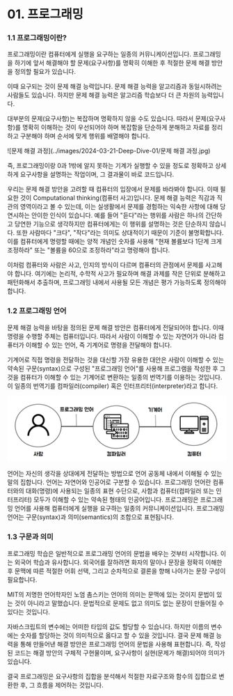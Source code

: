 # 01. 프로그래밍

### 1.1 프로그래밍이란? 

프로그래밍이란 컴퓨터에게 실행을 요구하는 일종의 커뮤니케이션입니다. 프로그래밍을 하기에 앞서 해결해야 할 문제(요구사항)를 명확히 이해한 후 적절한 문제 해결 방안을 정의할 필요가 있습니다. 

이때 요구되는 것이 문제 해결 능력입니다. 문제 해결 능력을 알고리즘과 동일시하려는 사람들도 있습니다. 하지만 문제 해결 능력은 알고리즘 학습보다 더 큰 차원의 능력입니다. 

대부분의 문제(요구사항)는 복잡하며 명확하지 않을 수도 있습니다. 따라서 문제(요구사항)를 명확히 이해하는 것이 우선되어야 하며 복잡함을 단순하게 분해하고 자료를 정리하고 구분해야 하며 순서에 맞게 행위를 배열해야 합니다. 

![문제 해결 과정](../images/2024-03-21-Deep-Dive-01/문제 해결 과정.jpg)



즉, 프로그래밍이랑 0과 1밖에 알지 못하는 기계가 실행할 수 있을 정도로 정확하고 상세하게 요구사항을 설명하는 작업이며, 그 결과물이 바로 코드입니다. 

우리는 문제 해결 방안을 고려할 때 컴퓨터의 입장에서 문제를 바라봐야 합니다. 이때 필요한 것이 Computational thinking(컴퓨터 사고)입니다. 문제 해결 능력은 직감과 직관의 영역이라고 볼 수 있는데, 이는 실생활에서 문제를 경험하는 익숙한 사항에 대해 당연시하는 안이한 인식이 있습니다. 예를 들어 "듣다"라는 행위를 사람은 하나의 간단하고 당연한 기능으로 생각하지만 컴퓨터에게는 이 행위를 설명하는 것은 단순하지 않습니다. 또한 사람마다 "크다", "작다"라는 의미도 상대적이기 때문이 기준이 불명확합니다. 이를 컴퓨터에게 명령할 때에는 양적 개념인 숫자를 사용해 "현재 볼륨보다 1단계 크게 조정하라" 또는 "볼륨을 60으로 조정하라"라고 명령해야 합니다. 

이처럼 컴퓨터와 사람은 사고, 인지의 방식이 다르며 컴퓨터의 관점에서 문제를 사고해야 합니다. 여기에는 논리적, 수학적 사고가 필요하며 해결 과제를 작은 단위로 분해하고 패턴화해서 추출하며, 프로그래밍 내에서 사용될 모든 개념은 평가 가능하도록 정의해야 합니다. 



### 1.2 프로그래밍 언어 

문제 해결 능력을 바탕을 정의된 문제 해결 방안은 컴퓨터에게 전달되어야 합니다. 이때 명령을 수행할 주체는 컴퓨터입니다. 따라서 사람이 이해할 수 있는 자연어가 아니라 컴퓨터가 이해할 수 있는 언어, 즉 기계어로 명령을 전달해야 합니다. 

기계어로 직접 명령을 전달하는 것을 대신할 가장 유용한 대안은 사람이 이해할 수 있는 약속된 구문(syntax)으로 구성된 "프로그래밍 언어"를 사용해 프로그램을 작성한 후 그것을 컴퓨터가 이해할 수 있는 기계어로 변환하는 일종의 번역기를 이용하는 것입니다. 이 일종의 번역기를 컴파일러(compiler) 혹은 인터프리터(interpreter)라고 합니다. 

<img src="../images/2024-03-21-Deep-Dive-01/image-20240321165536023.png" alt="image-20240321165536023" style="zoom: 50%;" />

언어는 자신의 생각을 상대에게 전달하는 방법으로 언어 공동체 내에서 이해될 수 있는 말의 집합니다. 
언어는 자연어와 인공어로 구분할 수 있습니다. 프로그래밍 언어란 컴퓨터와의 대화(명령)에 사용되는 일종의 표현 수단으로, 사함과 컴퓨터(컴파일러 또는 인터프리터) 모두가 이해할 수 있는 약속된 형태의 인공어입니다. 프로그래밍은 프로그래밍 언어를 사용해 컴퓨터에게 실행을 요구하는 일종의 커뮤니케이션입니다. 프로그래밍 언어는 구문(syntax)과 의미(semantics)의 조합으로 표현됩니다. 



### 1.3 구문과 의미

프로그래밍 학습은 일반적으로 프로그래밍 언어의 문법을 배우는 것부터 시작합니다. 이는 외국어 학습과 유사합니다. 외국어를 잘하려면 화자의 말이나 문장을 정확히 이해한 후 문맥에 따른 적절한 어휘 선택, 그리고 순차적으로 결론을 향해 나아가는 문장 구성이 필요합니다. 

MIT의 저명한 언어학자인 노엄 촘스키는 언어의 의미는 문맥에 있는 것이지 문법이 있는 것이 아니라고 말했습니다. 문법적으로 문제도 없고 의미도 없는 문장이 만들어질 수 있다는 것입니다. 

자바스크립트의 변수에는 어떠한 타입의 값도 할당할 수 있습니다. 하지만 이름의 변수에는 숫자를 할당하는 것이 의미적으로 옳다고 할 수 있을 것입니다. 결국 문제 해결 능력을 통해 만들어낸 해결 방안은 프로그래밍 언어의 문법을 사용해 표현합니다. 즉, 작성된 코드는 해결 방안의 구체적 구현물이며, 요구사항이 실현(문제가 해결)되어야 의미가 있습니다. 

결국 프로그래밍은 요구사항의 집합을 분석해서 적절한 자료구조와 함수의 집합으로 변환한 후, 그 흐름을 제어하는 것입니다. 


